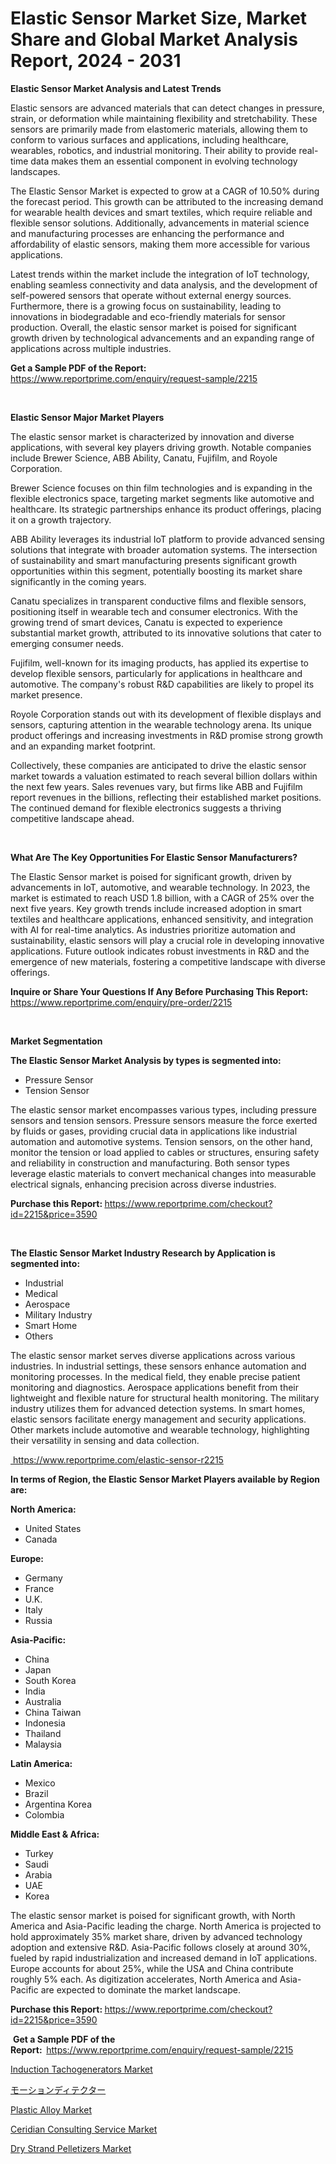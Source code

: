 <p><h1>Elastic Sensor Market Size, Market Share and Global Market Analysis Report, 2024 - 2031</h1></p><p><strong>Elastic Sensor Market Analysis and Latest Trends</strong></p>
<p><p>Elastic sensors are advanced materials that can detect changes in pressure, strain, or deformation while maintaining flexibility and stretchability. These sensors are primarily made from elastomeric materials, allowing them to conform to various surfaces and applications, including healthcare, wearables, robotics, and industrial monitoring. Their ability to provide real-time data makes them an essential component in evolving technology landscapes.</p><p>The Elastic Sensor Market is expected to grow at a CAGR of 10.50% during the forecast period. This growth can be attributed to the increasing demand for wearable health devices and smart textiles, which require reliable and flexible sensor solutions. Additionally, advancements in material science and manufacturing processes are enhancing the performance and affordability of elastic sensors, making them more accessible for various applications.</p><p>Latest trends within the market include the integration of IoT technology, enabling seamless connectivity and data analysis, and the development of self-powered sensors that operate without external energy sources. Furthermore, there is a growing focus on sustainability, leading to innovations in biodegradable and eco-friendly materials for sensor production. Overall, the elastic sensor market is poised for significant growth driven by technological advancements and an expanding range of applications across multiple industries.</p></p>
<p><strong>Get a Sample PDF of the Report:&nbsp;</strong> <a href="https://www.reportprime.com/enquiry/request-sample/2215">https://www.reportprime.com/enquiry/request-sample/2215</a></p>
<p>&nbsp;</p>
<p><strong>Elastic Sensor Major Market Players</strong></p>
<p><p>The elastic sensor market is characterized by innovation and diverse applications, with several key players driving growth. Notable companies include Brewer Science, ABB Ability, Canatu, Fujifilm, and Royole Corporation. </p><p>Brewer Science focuses on thin film technologies and is expanding in the flexible electronics space, targeting market segments like automotive and healthcare. Its strategic partnerships enhance its product offerings, placing it on a growth trajectory.</p><p>ABB Ability leverages its industrial IoT platform to provide advanced sensing solutions that integrate with broader automation systems. The intersection of sustainability and smart manufacturing presents significant growth opportunities within this segment, potentially boosting its market share significantly in the coming years.</p><p>Canatu specializes in transparent conductive films and flexible sensors, positioning itself in wearable tech and consumer electronics. With the growing trend of smart devices, Canatu is expected to experience substantial market growth, attributed to its innovative solutions that cater to emerging consumer needs.</p><p>Fujifilm, well-known for its imaging products, has applied its expertise to develop flexible sensors, particularly for applications in healthcare and automotive. The company's robust R&D capabilities are likely to propel its market presence.</p><p>Royole Corporation stands out with its development of flexible displays and sensors, capturing attention in the wearable technology arena. Its unique product offerings and increasing investments in R&D promise strong growth and an expanding market footprint.</p><p>Collectively, these companies are anticipated to drive the elastic sensor market towards a valuation estimated to reach several billion dollars within the next few years. Sales revenues vary, but firms like ABB and Fujifilm report revenues in the billions, reflecting their established market positions. The continued demand for flexible electronics suggests a thriving competitive landscape ahead.</p></p>
<p>&nbsp;</p>
<p><strong>What Are The Key Opportunities For Elastic Sensor Manufacturers?</strong></p>
<p><p>The Elastic Sensor market is poised for significant growth, driven by advancements in IoT, automotive, and wearable technology. In 2023, the market is estimated to reach USD 1.8 billion, with a CAGR of 25% over the next five years. Key growth trends include increased adoption in smart textiles and healthcare applications, enhanced sensitivity, and integration with AI for real-time analytics. As industries prioritize automation and sustainability, elastic sensors will play a crucial role in developing innovative applications. Future outlook indicates robust investments in R&D and the emergence of new materials, fostering a competitive landscape with diverse offerings.</p></p>
<p><strong>Inquire or Share Your Questions If Any Before Purchasing This Report:</strong> <a href="https://www.reportprime.com/enquiry/pre-order/2215">https://www.reportprime.com/enquiry/pre-order/2215</a></p>
<p>&nbsp;</p>
<p><strong>Market Segmentation</strong></p>
<p><strong>The Elastic Sensor Market Analysis by types is segmented into:</strong></p>
<p><ul><li>Pressure Sensor</li><li>Tension Sensor</li></ul></p>
<p><p>The elastic sensor market encompasses various types, including pressure sensors and tension sensors. Pressure sensors measure the force exerted by fluids or gases, providing crucial data in applications like industrial automation and automotive systems. Tension sensors, on the other hand, monitor the tension or load applied to cables or structures, ensuring safety and reliability in construction and manufacturing. Both sensor types leverage elastic materials to convert mechanical changes into measurable electrical signals, enhancing precision across diverse industries.</p></p>
<p><strong>Purchase this Report:&nbsp;</strong><a href="https://www.reportprime.com/checkout?id=2215&price=3590">https://www.reportprime.com/checkout?id=2215&price=3590</a></p>
<p>&nbsp;</p>
<p><strong>The Elastic Sensor Market Industry Research by Application is segmented into:</strong></p>
<p><ul><li>Industrial</li><li>Medical</li><li>Aerospace</li><li>Military Industry</li><li>Smart Home</li><li>Others</li></ul></p>
<p><p>The elastic sensor market serves diverse applications across various industries. In industrial settings, these sensors enhance automation and monitoring processes. In the medical field, they enable precise patient monitoring and diagnostics. Aerospace applications benefit from their lightweight and flexible nature for structural health monitoring. The military industry utilizes them for advanced detection systems. In smart homes, elastic sensors facilitate energy management and security applications. Other markets include automotive and wearable technology, highlighting their versatility in sensing and data collection.</p></p>
<p><a href="https://www.reportprime.com/elastic-sensor-r2215">&nbsp;https://www.reportprime.com/elastic-sensor-r2215</a></p>
<p><strong>In terms of Region, the Elastic Sensor Market Players available by Region are:</strong></p>
<p>
    <p> <strong> North America: </strong>
        <ul>
            <li>United States</li>
            <li>Canada</li>
        </ul>
        </p> 
    <p> <strong> Europe: </strong>
        <ul>
            <li>Germany</li>
            <li>France</li>
            <li>U.K.</li>
            <li>Italy</li>
            <li>Russia</li>
        </ul>
        </p> 
    <p> <strong> Asia-Pacific: </strong>
        <ul>
            <li>China</li>
            <li>Japan</li>
            <li>South Korea</li>
            <li>India</li>
            <li>Australia</li>
            <li>China Taiwan</li>
            <li>Indonesia</li>
            <li>Thailand</li>
            <li>Malaysia</li>
        </ul>
        </p> 
    <p> <strong> Latin America: </strong>
        <ul>
            <li>Mexico</li>
            <li>Brazil</li>
            <li>Argentina Korea</li>
            <li>Colombia</li>
        </ul>
        </p> 
    <p> <strong> Middle East & Africa: </strong>
        <ul>
            <li>Turkey</li>
            <li>Saudi</li>
            <li>Arabia</li>
            <li>UAE</li>
            <li>Korea</li>
        </ul>
    </p>
    </p>
<p><p>The elastic sensor market is poised for significant growth, with North America and Asia-Pacific leading the charge. North America is projected to hold approximately 35% market share, driven by advanced technology adoption and extensive R&D. Asia-Pacific follows closely at around 30%, fueled by rapid industrialization and increased demand in IoT applications. Europe accounts for about 25%, while the USA and China contribute roughly 5% each. As digitization accelerates, North America and Asia-Pacific are expected to dominate the market landscape.</p></p>
<p><strong>Purchase this Report: </strong><a href="https://www.reportprime.com/checkout?id=2215&price=3590">https://www.reportprime.com/checkout?id=2215&price=3590</a></p>
<p>&nbsp;<strong>Get a Sample PDF of the Report:&nbsp;&nbsp;</strong><a href="https://www.reportprime.com/enquiry/request-sample/2215">https://www.reportprime.com/enquiry/request-sample/2215</a></p>
<p><strong></strong></p>
<p><p><a href="https://medium.com/@nathan.skinner8798456/induction-tachogenerators-market-a-global-and-regional-analysis-2024-2031-4e2addb62b59">Induction Tachogenerators Market</a></p><p><a href="https://medium.com/@oswaldheman9gu/%E3%82%B0%E3%83%AD%E3%83%BC%E3%83%90%E3%83%AB%E3%83%A2%E3%83%BC%E3%82%B7%E3%83%A7%E3%83%B3%E3%83%87%E3%83%86%E3%82%AF%E3%82%BF%E3%83%BC%E3%83%9E%E3%83%BC%E3%82%B1%E3%83%83%E3%83%88%E3%82%BB%E3%82%AF%E3%82%BF%E3%83%BC-%E3%82%BF%E3%82%A4%E3%83%97-%E3%82%A2%E3%83%97%E3%83%AA%E3%82%B1%E3%83%BC%E3%82%B7%E3%83%A7%E3%83%B3-%E5%B8%82%E5%A0%B4%E3%83%97%E3%83%AC%E3%82%A4%E3%83%A4%E3%83%BC%E3%81%AE%E6%88%A6%E7%95%A5-%E5%9C%B0%E5%9F%9F%E5%88%A5%E6%88%90%E9%95%B7%E3%81%AE%E6%B4%9E%E5%AF%9F-%E3%81%9D%E3%81%97%E3%81%A6%E5%B0%86%E6%9D%A5%E3%81%AE%E4%BA%88%E6%B8%AC-2024%E5%B9%B4-2031%E5%B9%B4-15f366609a91">モーションディテクター</a></p><p><a href="https://www.linkedin.com/pulse/unlocking-growth-potential-market-strategic-analysis-plastic-alloy-5hqsc?trackingId=T6%2BAJWeyRxeVWtoj%2F7cPWQ%3D%3D">Plastic Alloy Market</a></p><p><a href="https://issuu.com/reportprime-2/docs/ceridian-consulting-service-market-_1254a4b3103e24">Ceridian Consulting Service Market</a></p><p><a href="https://medium.com/@nathalelly87957/global-dry-strand-pelletizers-market-trends-forecasts-and-market-strategic-analysis-2024-2031-b67e96f8651c">Dry Strand Pelletizers Market</a></p></p>